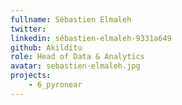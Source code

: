 ```yaml
---
fullname: Sébastien Elmaleh
twitter:
linkedin: sébastien-elmaleh-9331a649
github: Akilditu
role: Head of Data & Analytics
avatar: sebastien-elmaleh.jpg
projects:
    - 6_pyronear
---
```

